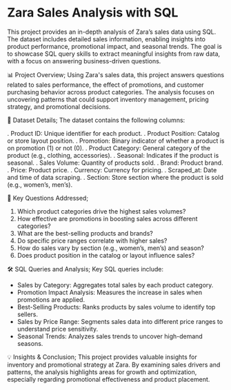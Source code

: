 # Zara Sales Analysis with SQL

This project provides an in-depth analysis of Zara’s sales data using SQL. The dataset includes detailed sales information, enabling insights into product performance, promotional impact, and seasonal trends. The goal is to showcase SQL query skills to extract meaningful insights from raw data, with a focus on answering business-driven questions.

📊 Project Overview;
Using Zara's sales data, this project answers questions related to sales performance, the effect of promotions, and customer purchasing behavior across product categories. The analysis focuses on uncovering patterns that could support inventory management, pricing strategy, and promotional decisions.

📁 Dataset Details;
The dataset contains the following columns:

. Product ID: Unique identifier for each product.
. Product Position: Catalog or store layout position.
. Promotion: Binary indicator of whether a product is on promotion (1) or not (0).
. Product Category: General category of the product (e.g., clothing, accessories).
. Seasonal: Indicates if the product is seasonal.
. Sales Volume: Quantity of products sold.
. Brand: Product brand.
. Price: Product price.
. Currency: Currency for pricing.
. Scraped_at: Date and time of data scraping.
. Section: Store section where the product is sold (e.g., women’s, men’s).

📌 Key Questions Addressed;
1. Which product categories drive the highest sales volumes?
2. How effective are promotions in boosting sales across different categories?
3. What are the best-selling products and brands?
4. Do specific price ranges correlate with higher sales?
5. How do sales vary by section (e.g., women’s, men’s) and season?
6. Does product position in the catalog or layout influence sales?

🛠️ SQL Queries and Analysis;
Key SQL queries include:

- Sales by Category: Aggregates total sales by each product category.
- Promotion Impact Analysis: Measures the increase in sales when promotions are applied.
- Best-Selling Products: Ranks products by sales volume to identify top sellers.
- Sales by Price Range: Segments sales data into different price ranges to understand price sensitivity.
- Seasonal Trends: Analyzes sales trends to uncover high-demand seasons.

💡 Insights & Conclusion;
This project provides valuable insights for inventory and promotional strategy at Zara. By examining sales drivers and patterns, the analysis highlights areas for growth and optimization, especially regarding promotional effectiveness and product placement.

